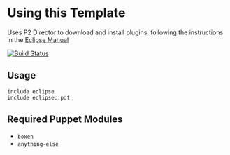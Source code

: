 # Using this Template


Uses P2 Director to download and install plugins, following the instructions in the [Eclipse Manual](http://help.eclipse.org/indigo/index.jsp?topic=%2Forg.eclipse.platform.doc.isv%2Freference%2Fmisc%2Fruntime-options.html)

[![Build Status](https://travis-ci.org/scottylogan/puppet-eclipse.svg?branch=features)](https://travis-ci.org/scottylogan/puppet-eclipse)

## Usage

```puppet
include eclipse
include eclipse::pdt
```

## Required Puppet Modules

* `boxen`
* `anything-else`

